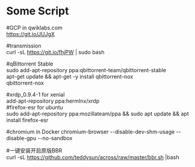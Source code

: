 # Some Script

#GCP in qwiklabs.com  
https://git.io/JUJgX

#transmission  
curl -sL https://git.io/fhjPW | sudo bash

#qBittorrent Stable  
sudo add-apt-repository ppa:qbittorrent-team/qbittorrent-stable  
apt-get update && apt-get -y install qbittorrent-nox  
qbittorrent-nox

#xrdp_0.9.4-1 for xenial  
add-apt-repository ppa:hermlnx/xrdp  
#firefox-esr for ubuntu  
sudo add-apt-repository ppa:mozillateam/ppa && sudo apt update && apt install firefox-esr

#chromium in Docker
chromium-browser --disable-dev-shm-usage --disable-gpu --no-sandbox

#一键安装开启原版BBR  
curl -sL https://github.com/teddysun/across/raw/master/bbr.sh |bash  
